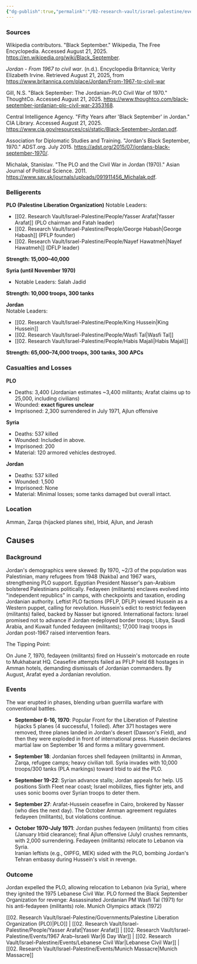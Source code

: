 ```yaml
---
{"dg-publish":true,"permalink":"/02-research-vault/israel-palestine/events/1970-09-06-1971-07-23-black-september-or-the-jordanian-civil-war/","updated":"2025-08-22T20:58:55.722-04:00"}
---
```


### Sources
Wikipedia contributors. "Black September." Wikipedia, The Free Encyclopedia. Accessed August 21, 2025. https://en.wikipedia.org/wiki/Black_September.

_Jordan - From 1967 to civil war_. (n.d.). Encyclopedia Britannica; Verity Elizabeth Irvine. Retrieved August 21, 2025, from https://www.britannica.com/place/Jordan/From-1967-to-civil-war

Gill, N.S. "Black September: The Jordanian-PLO Civil War of 1970." ThoughtCo. Accessed August 21, 2025. https://www.thoughtco.com/black-september-jordanian-plo-civil-war-2353168.

Central Intelligence Agency. "Fifty Years after 'Black September' in Jordan." CIA Library. Accessed August 21, 2025. https://www.cia.gov/resources/csi/static/Black-September-Jordan.pdf.

Association for Diplomatic Studies and Training. "Jordan's Black September, 1970." ADST.org. July 2015. https://adst.org/2015/07/jordans-black-september-1970/.

Michalak, Stanislav. "The PLO and the Civil War in Jordan (1970)." Asian Journal of Political Science. 2011. https://www.sav.sk/journals/uploads/091911456_Michalak.pdf.

### Belligerents
**PLO (Palestine Liberation Organization)**
Notable Leaders: 
- [[02. Research Vault/Israel-Palestine/People/Yasser Arafat\|Yasser Arafat]] (PLO chairman and Fatah leader)
- [[02. Research Vault/Israel-Palestine/People/George Habash\|George Habash]] (PFLP founder)
- [[02. Research Vault/Israel-Palestine/People/Nayef Hawatmeh\|Nayef Hawatmeh]] (DFLP leader)

**Strength: 15,000–40,000**

**Syria (until November 1970)**
- Notable Leaders: Salah Jadid

**Strength: 10,000 troops, 300 tanks**

**Jordan**  
Notable Leaders: 
 - [[02. Research Vault/Israel-Palestine/People/King Hussein\|King Hussein]]
 - [[02. Research Vault/Israel-Palestine/People/Wasfi Tal\|Wasfi Tal]]
 - [[02. Research Vault/Israel-Palestine/People/Habis Majali\|Habis Majali]]

**Strength: 65,000–74,000 troops, 300 tanks, 300 APCs**

### Casualties and Losses
**PLO**  
- Deaths: 3,400 (Jordanian estimates ~3,400 militants; Arafat claims up to 25,000, including civilians)
- Wounded: **exact figures unclear**
- Imprisoned: 2,300 surrendered in July 1971, Ajlun offensive

**Syria**  
- Deaths: 537 killed
- Wounded: Included in above.  
- Imprisoned: 200
- Material: 120 armored vehicles destroyed.  

**Jordan**  
- Deaths: 537 killed
- Wounded: 1,500
- Imprisoned: None 
- Material: Minimal losses; some tanks damaged but overall intact.  
### Location
Amman, Zarqa (hijacked planes site), Irbid, Ajlun, and Jerash 

## Causes
### Background
Jordan's demographics were skewed: By 1970, ~2/3 of the population was Palestinian, many refugees from 1948 (Nakba) and 1967 wars, strengthening PLO support. Egyptian President Nasser's pan-Arabism bolstered Palestinians politically. Fedayeen (militants) enclaves evolved into "independent republics" in camps, with checkpoints and taxation, eroding Jordanian authority. Leftist PLO factions (PFLP, DFLP) viewed Hussein as a Western puppet, calling for revolution. Hussein's edict to restrict fedayeen (militants) failed, backed by Nasser but ignored. International factors: Israel promised not to advance if Jordan redeployed border troops; Libya, Saudi Arabia, and Kuwait funded fedayeen (militants); 17,000 Iraqi troops in Jordan post-1967 raised intervention fears.

The Tipping Point: 

On June 7, 1970, fedayeen (militants) fired on Hussein's motorcade en route to Mukhabarat HQ. Ceasefire attempts failed as PFLP held 68 hostages in Amman hotels, demanding dismissals of Jordanian commanders. By August, Arafat eyed a Jordanian revolution.

### Events
The war erupted in phases, blending urban guerrilla warfare with conventional battles.  

- **September 6-16, 1970**: Popular Front for the Liberation of Palestine hijacks 5 planes (4 successful, 1 foiled). After 371 hostages were removed, three planes landed in Jordan's desert (Dawson's Field), and then they were exploded in front of international press. Hussein declares martial law on September 16 and forms a military government. 

- **September 18**: Jordanian forces shell fedayeen (militants) in Amman, Zarqa, refugee camps; heavy civilian toll. Syria invades with 10,000 troops/300 tanks (PLA markings) toward Irbid to aid the PLO.  

- **September 19-22**: Syrian advance stalls; Jordan appeals for help. US positions Sixth Fleet near coast; Israel mobilizes, flies fighter jets, and uses sonic booms over Syrian troops to deter them.

- **September 27**: Arafat-Hussein ceasefire in Cairo, brokered by Nasser (who dies the next day). The October Amman agreement regulates fedayeen (militants), but violations continue.  
- **October 1970-July 1971**: Jordan pushes fedayeen (militants) from cities (January Irbid clearance); final Ajlun offensive (July) crushes remnants, with 2,000 surrendering. Fedayeen (militants) relocate to Lebanon via Syria.  
Iranian leftists (e.g., OIPFG, MEK) sided with the PLO, bombing Jordan's Tehran embassy during Hussein's visit in revenge.

### Outcome
Jordan expelled the PLO, allowing relocation to Lebanon (via Syria), where they ignited the 1975 Lebanese Civil War. PLO formed the Black September Organization for revenge: Assassinated Jordanian PM Wasfi Tal (1971) for his anti-fedayeen (militants) role. Munich Olympics attack (1972)

[[02. Research Vault/Israel-Palestine/Governments/Palestine Liberation Organization (PLO)\|PLO]] | [[02. Research Vault/Israel-Palestine/People/Yasser Arafat\|Yasser Arafat]] | [[02. Research Vault/Israel-Palestine/Events/1967 Arab–Israeli War\|6 Day War]] | [[02. Research Vault/Israel-Palestine/Events/Lebanese Civil War\|Lebanese Civil War]] | [[02. Research Vault/Israel-Palestine/Events/Munich Massacre\|Munich Massacre]]